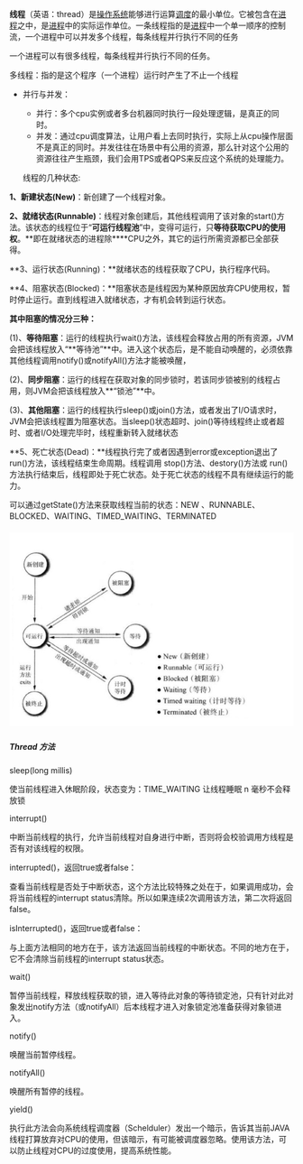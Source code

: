 **线程**（英语：thread）是[操作系统](https://baike.baidu.com/item/操作系统)能够进行运算[调度](https://baike.baidu.com/item/调度)的最小单位。它被包含在[进程](https://baike.baidu.com/item/进程)之中，是[进程](https://baike.baidu.com/item/进程)中的实际运作单位。一条线程指的是[进程](https://baike.baidu.com/item/进程)中一个单一顺序的控制流，一个进程中可以并发多个线程，每条线程并行执行不同的任务

一个进程可以有很多线程，每条线程并行执行不同的任务。

多线程：指的是这个程序（一个进程）运行时产生了不止一个线程

* 并行与并发：

  * 并行：多个cpu实例或者多台机器同时执行一段处理逻辑，是真正的同时。
  * 并发：通过cpu调度算法，让用户看上去同时执行，实际上从cpu操作层面不是真正的同时。并发往往在场景中有公用的资源，那么针对这个公用的资源往往产生瓶颈，我们会用TPS或者QPS来反应这个系统的处理能力。

  线程的几种状态:

**1、新建状态\(New\)**：新创建了一个线程对象。

**2、就绪状态\(Runnable\)**：线程对象创建后，其他线程调用了该对象的start\(\)方法。该状态的线程位于“**可运行线程池**”中，变得可运行，只**等待获取CPU的使用权**。**即在就绪状态的进程除\*\***CPU之外，其它的运行所需资源都已全部获得。

**3、运行状态\(Running\)：**就绪状态的线程获取了CPU，执行程序代码。

**4、阻塞状态\(Blocked\)：**阻塞状态是线程因为某种原因放弃CPU使用权，暂时停止运行。直到线程进入就绪状态，才有机会转到运行状态。

**其中阻塞的情况分三种：**

\(1\)、**等待阻塞**：运行的线程执行wait\(\)方法，该线程会释放占用的所有资源，JVM会把该线程放入“**等待池”**中。进入这个状态后，是不能自动唤醒的，必须依靠其他线程调用notify\(\)或notifyAll\(\)方法才能被唤醒，

\(2\)、**同步阻塞**：运行的线程在获取对象的同步锁时，若该同步锁被别的线程占用，则JVM会把该线程放入**“锁池”**中。

\(3\)、**其他阻塞**：运行的线程执行sleep\(\)或join\(\)方法，或者发出了I/O请求时，JVM会把该线程置为阻塞状态。当sleep\(\)状态超时、join\(\)等待线程终止或者超时、或者I/O处理完毕时，线程重新转入就绪状态

**5、死亡状态\(Dead\)：**线程执行完了或者因遇到error或exception退出了run\(\)方法，该线程结束生命周期。线程调用 stop\(\)方法、destory\(\)方法或 run\(\)方法执行结束后，线程即处于死亡状态。处于死亡状态的线程不具有继续运行的能力。

可以通过getState\(\)方法来获取线程当前的状态：NEW 、RUNNABLE、BLOCKED、WAITING、TIMED\_WAITING、TERMINATED

##### ![](/assets/thread1.png)

##### 

##### Thread 方法

sleep\(long millis\)

使当前线程进入休眠阶段，状态变为：TIME\_WAITING 让线程睡眠 n 毫秒不会释放锁

interrupt\(\)

中断当前线程的执行，允许当前线程对自身进行中断，否则将会校验调用方线程是否有对该线程的权限。

interrupted\(\)，返回true或者false：

查看当前线程是否处于中断状态，这个方法比较特殊之处在于，如果调用成功，会将当前线程的interrupt status清除。所以如果连续2次调用该方法，第二次将返回false。

isInterrupted\(\)，返回true或者false：

与上面方法相同的地方在于，该方法返回当前线程的中断状态。不同的地方在于，它不会清除当前线程的interrupt status状态。

wait\(\)

暂停当前线程，释放线程获取的锁，进入等待此对象的等待锁定池，只有针对此对象发出notify方法（或notifyAll）后本线程才进入对象锁定池准备获得对象锁进入。

notify\(\)

唤醒当前暂停线程。

notifyAll\(\)

唤醒所有暂停的线程。

yield\(\)

执行此方法会向系统线程调度器（Schelduler）发出一个暗示，告诉其当前JAVA线程打算放弃对CPU的使用，但该暗示，有可能被调度器忽略。使用该方法，可以防止线程对CPU的过度使用，提高系统性能。

